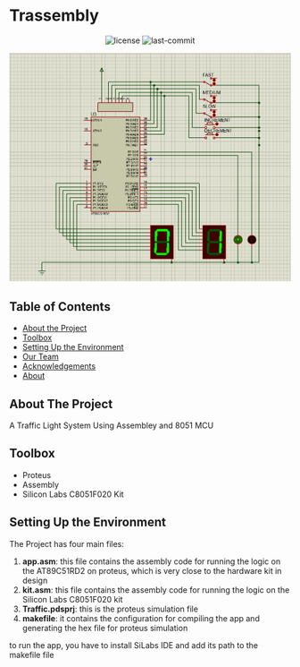 # Trassembly

<p align="center">
  <img src="https://img.shields.io/github/license/RamadanIbrahem98/Trassembly?style=plastic&logo=appveyor&color=blue" alt="license" />
  <img src="https://img.shields.io/github/last-commit/RamadanIbrahem98/Trassembly?style=plastic&logo=appveyor" alt="last-commit" />
</p>

![](assets/preview.png)

## Table of Contents

-   [About the Project](#about-the-project)
-   [Toolbox](#toolbox)
-   [Setting Up the Environment](#setting-up-the-environment)
-   [Our Team](#our-team)
-   [Acknowledgements](#acknowledgements)
-   [About](#about)

## About The Project

A Traffic Light System Using Assembley and 8051 MCU

## Toolbox

- Proteus
- Assembly
- Silicon Labs C8051F020 Kit
## Setting Up the Environment

The Project has four main files:

1. **app.asm**: this file contains the assembly code for running the logic on the AT89C51RD2 on proteus, which is very close to the hardware kit in design
1. **kit.asm**: this file contains the assembly code for running the logic on the Silicon Labs C8051F020 kit
1. **Traffic.pdsprj**: this is the proteus simulation file
1. **makefile**: it contains the configuration for compiling the app and generating the hex file for proteus simulation

to run the app, you have to install SiLabs IDE and add its path to the makefile file